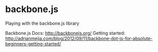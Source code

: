 # backbone.js

Playing with the backbone.js library

Backbone.js Docs: http://backbonejs.org/
Getting started: http://adrianmejia.com/blog/2012/09/11/backbone-dot-js-for-absolute-beginners-getting-started/